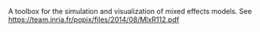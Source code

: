 A toolbox for the simulation and visualization of mixed effects models. 
See https://team.inria.fr/popix/files/2014/08/MlxR112.pdf
